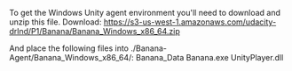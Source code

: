To get the Windows Unity agent environment you'll need to download and unzip this file.
Download:  https://s3-us-west-1.amazonaws.com/udacity-drlnd/P1/Banana/Banana_Windows_x86_64.zip

And place the following files into ./Banana-Agent/Banana_Windows_x86_64/:
Banana_Data
Banana.exe
UnityPlayer.dll
